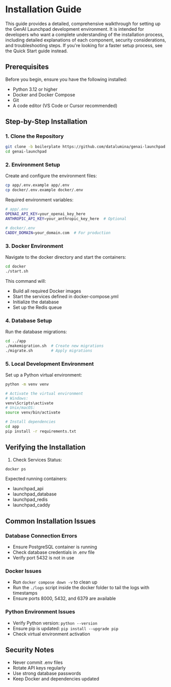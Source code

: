 # Installation Guide

This guide provides a detailed, comprehensive walkthrough for setting up the GenAI Launchpad development environment. It is intended for developers who want a complete understanding of the installation process, including detailed explanations of each component, security considerations, and troubleshooting steps. If you're looking for a faster setup process, see the Quick Start guide instead.

## Prerequisites

Before you begin, ensure you have the following installed:

- Python 3.12 or higher
- Docker and Docker Compose
- Git
- A code editor (VS Code or Cursor recommended)

## Step-by-Step Installation

### 1. Clone the Repository

```bash
git clone -b boilerplate https://github.com/datalumina/genai-launchpad.git
cd genai-launchpad
```

### 2. Environment Setup

Create and configure the environment files:

```bash
cp app/.env.example app/.env
cp docker/.env.example docker/.env
```

Required environment variables:

```bash
# app/.env
OPENAI_API_KEY=your_openai_key_here
ANTHROPIC_API_KEY=your_anthropic_key_here  # Optional

# docker/.env
CADDY_DOMAIN=your_domain.com  # For production
```

### 3. Docker Environment

Navigate to the docker directory and start the containers:

```bash
cd docker
./start.sh
```

This command will:

- Build all required Docker images
- Start the services defined in docker-compose.yml
- Initialize the database
- Set up the Redis queue

### 4. Database Setup

Run the database migrations:

```bash
cd ../app
./makemigration.sh  # Create new migrations
./migrate.sh        # Apply migrations
```

### 5. Local Development Environment

Set up a Python virtual environment:

```bash
python -m venv venv

# Activate the virtual environment
# Windows:
venv\Scripts\activate
# Unix/macOS:
source venv/bin/activate

# Install dependencies
cd app
pip install -r requirements.txt
```

## Verifying the Installation

1. Check Services Status:
```bash
docker ps
```

Expected running containers:
- launchpad_api
- launchpad_database
- launchpad_redis
- launchpad_caddy

## Common Installation Issues

### Database Connection Errors
- Ensure PostgreSQL container is running
- Check database credentials in .env file
- Verify port 5432 is not in use

### Docker Issues
- Run `docker compose down -v` to clean up
- Run the `./logs` script inside the docker folder to tail the logs with timestamps
- Ensure ports 8000, 5432, and 6379 are available

### Python Environment Issues
- Verify Python version: `python --version`
- Ensure pip is updated: `pip install --upgrade pip`
- Check virtual environment activation

## Security Notes

- Never commit .env files
- Rotate API keys regularly
- Use strong database passwords
- Keep Docker and dependencies updated